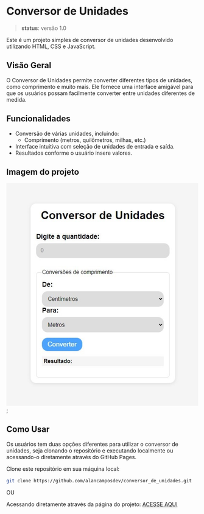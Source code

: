# Conversor de Unidades
> **status**: versão 1.0

Este é um projeto simples de conversor de unidades desenvolvido utilizando HTML, CSS e JavaScript.


## Visão Geral

O Conversor de Unidades permite converter diferentes tipos de unidades, como comprimento e muito mais. Ele fornece uma interface amigável para que os usuários possam facilmente converter entre unidades diferentes de medida.

## Funcionalidades

- Conversão de várias unidades, incluindo:
  - Comprimento (metros, quilômetros, milhas, etc.)
- Interface intuitiva com seleção de unidades de entrada e saída.
- Resultados conforme o usuário insere valores.

## Imagem do projeto
![Conversor de Unidades](./conversor_de_unidades.jpg); 



## Como Usar

Os usuários tem duas opções diferentes para utilizar o conversor de unidades, seja clonando o repositório e executando localmente ou acessando-o diretamente através do GitHub Pages.

Clone este repositório em sua máquina local:

```bash
git clone https://github.com/alancamposdev/conversor_de_unidades.git
```

OU

Acessando diretamente através da página do projeto:  [ACESSE AQUI](https://alancamposdev.github.io/conversor_de_unidades/)

